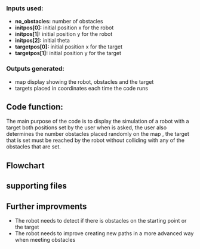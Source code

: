 ### Inputs used:
- **no_obstacles:** number of obstacles
- **initpos[0]:** initial position x for the robot
- **initpos[1]:** initial position y for the robot
- **initpos[2]:** initial theta 
- **targetpos[0]:** initial position x for the target
- **targetpos[1]:** initial position y for the target

### Outputs generated:
- map display showing the robot, obstacles and the target
- targets placed in coordinates each time the code runs


## Code function:
The main purpose of the code is to display the simulation of a robot with a target both positions set by the user when is asked, the user also determines the number obstacles placed randomly on the map , the target that is set must be reached by the robot without colliding with any of the obstacles that are set.


## Flowchart


## supporting files


## Further improvments
- The robot needs to detect if there is obstacles on the starting point or the target
- The robot needs to improve creating new paths in a more advanced way when meeting obstacles
